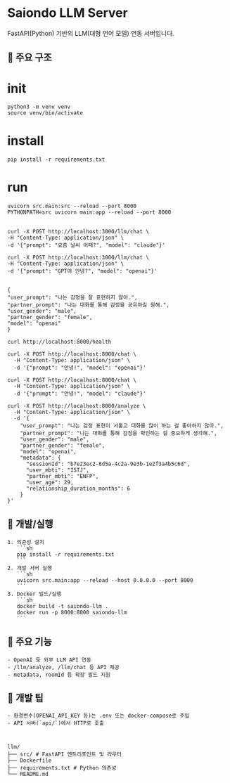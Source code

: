 # Saiondo LLM Server

FastAPI(Python) 기반의 LLM(대형 언어 모델) 연동 서버입니다.

## 📁 주요 구조

# init
```
python3 -m venv venv
source venv/bin/activate

```

# install
```
pip install -r requirements.txt

```


# run
```
uvicorn src.main:src --reload --port 8000
PYTHONPATH=src uvicorn main:app --reload --port 8000

```


##
````
curl -X POST http://localhost:3000/llm/chat \
-H "Content-Type: application/json" \
-d '{"prompt": "요즘 날씨 어때?", "model": "claude"}'

curl -X POST http://localhost:3000/llm/chat \
-H "Content-Type: application/json" \
-d '{"prompt": "GPT야 안녕?", "model": "openai"}'
````


##
````
{
"user_prompt": "나는 감정을 잘 표현하지 않아.",
"partner_prompt": "나는 대화를 통해 감정을 공유하길 원해.",
"user_gender": "male",
"partner_gender": "female",
"model": "openai"
}

curl http://localhost:8000/health

curl -X POST http://localhost:8000/chat \
  -H "Content-Type: application/json" \
  -d '{"prompt": "안녕!", "model": "openai"}'

curl -X POST http://localhost:8000/chat \
  -H "Content-Type: application/json" \
  -d '{"prompt": "안녕!", "model": "claude"}'

curl -X POST http://localhost:8000/analyze \
  -H "Content-Type: application/json" \
  -d '{
    "user_prompt": "나는 감정 표현이 서툴고 대화를 많이 하는 걸 좋아하지 않아.",
    "partner_prompt": "나는 대화를 통해 감정을 확인하는 걸 중요하게 생각해.",
    "user_gender": "male",
    "partner_gender": "female",
    "model": "openai",
    "metadata": {
      "sessionId": "b7e23ec2-8d5a-4c2a-9e3b-1e2f3a4b5c6d",
      "user_mbti": "ISTJ",
      "partner_mbti": "ENFP",
      "user_age": 29,
      "relationship_duration_months": 6
    }
}'

````


## 🚀 개발/실행
````
1. 의존성 설치  
   ```sh
   pip install -r requirements.txt
   ```
2. 개발 서버 실행  
   ```sh
   uvicorn src.main:app --reload --host 0.0.0.0 --port 8000
   ```
3. Docker 빌드/실행  
   ```sh
   docker build -t saiondo-llm .
   docker run -p 8000:8000 saiondo-llm
   ```
````

## 🧩 주요 기능
````
- OpenAI 등 외부 LLM API 연동
- /llm/analyze, /llm/chat 등 API 제공
- metadata, roomId 등 확장 필드 지원
````

## 📝 개발 팁
````
- 환경변수(OPENAI_API_KEY 등)는 .env 또는 docker-compose로 주입
- API 서버(`api/`)에서 HTTP로 호출
````


#
````
llm/
├── src/ # FastAPI 엔트리포인트 및 라우터
├── Dockerfile
├── requirements.txt # Python 의존성
└── README.md
````
